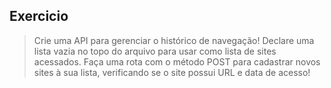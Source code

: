 ## Exercicio

> Crie uma API para gerenciar o histórico de navegação! Declare uma lista vazia no topo do arquivo para usar como lista de sites acessados.
Faça uma rota com o método POST para cadastrar novos sites à sua lista, verificando se o site possui URL e data de acesso!